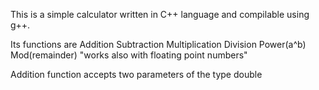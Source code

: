 This is a simple calculator written in C++ language and compilable using g++.

Its functions are
Addition
Subtraction
Multiplication
Division
Power(a^b)
Mod(remainder) "works also with floating point numbers"

Addition function accepts two parameters of the type double


